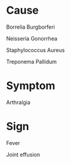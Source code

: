 # Cause

Borrelia Burgborferi

Neisseria Gonorrhea

Staphylococcus Aureus

Treponema Pallidum

# Symptom

Arthralgia

# Sign

Fever

Joint effusion
